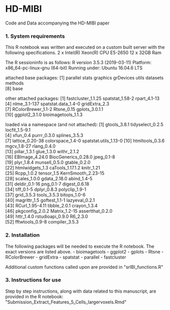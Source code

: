 # HD-MIBI
Code and Data accompanying the HD-MIBI paper


### 1. System requirements

This R notebook was written and executed on a custom built server with the following specifications.
2 x Intel(R) Xeon(R) CPU E5-2650
12 x 32GB Ram

The R sessioninfo is as follows:
R version 3.5.3 (2019-03-11)
Platform: x86_64-pc-linux-gnu (64-bit)
Running under: Ubuntu 16.04.6 LTS

attached base packages:
[1] parallel  stats     graphics  grDevices utils     datasets  methods  
[8] base     

other attached packages:
 [1] fastcluster_1.1.25  spatstat_1.58-2     rpart_4.1-13       
 [4] nlme_3.1-137        spatstat.data_1.4-0 gridExtra_2.3      
 [7] RColorBrewer_1.1-2  Rtsne_0.15          gplots_3.0.1.1     
[10] ggplot2_3.1.0       bioimagetools_1.1.3

loaded via a namespace (and not attached):
 [1] gtools_3.8.1          tidyselect_0.2.5      locfit_1.5-9.1       
 [4] xfun_0.4              purrr_0.3.0           splines_3.5.3        
 [7] lattice_0.20-38       colorspace_1.4-0      spatstat.utils_1.13-0
[10] htmltools_0.3.6       mgcv_1.8-27           rlang_0.4.0          
[13] pillar_1.3.1          glue_1.3.0            withr_2.1.2          
[16] EBImage_4.24.0        BiocGenerics_0.28.0   jpeg_0.1-8           
[19] plyr_1.8.4            munsell_0.5.0         gtable_0.2.0         
[22] htmlwidgets_1.3       caTools_1.17.1.2      knitr_1.21           
[25] Rcpp_1.0.2            tensor_1.5            KernSmooth_2.23-15   
[28] scales_1.0.0          gdata_2.18.0          abind_1.4-5          
[31] deldir_0.1-16         png_0.1-7             digest_0.6.18        
[34] tiff_0.1-5            dplyr_0.8.3           polyclip_1.9-1       
[37] grid_3.5.3            tools_3.5.3           bitops_1.0-6         
[40] magrittr_1.5          goftest_1.1-1         lazyeval_0.2.1       
[43] RCurl_1.95-4.11       tibble_2.0.1          crayon_1.3.4         
[46] pkgconfig_2.0.2       Matrix_1.2-15         assertthat_0.2.0     
[49] httr_1.4.0            rstudioapi_0.9.0      R6_2.3.0             
[52] fftwtools_0.9-8       compiler_3.5.3 



### 2. Installation

The following packages will be needed to execute the R notebook. The exact versions are listed above.
	- bioimagetools
	- ggplot2
	- gplots
	- Rtsne
	- RColorBrewer
	- gridExtra
	- spatstat
	- parallel
	- fastcluster

Additional custom functions called upon are provided in "srIBI_functions.R"

### 3. Instructions for use

Step by step instructions, along with data related to this manuscript, are provided in the R notebook: "Submission_Extract_Features_5_Cells_largervoxels.Rmd"

